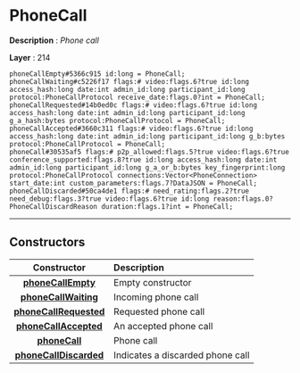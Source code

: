 # PhoneCall

**Description** : *Phone call*

**Layer** : 214

```tl
phoneCallEmpty#5366c915 id:long = PhoneCall;
phoneCallWaiting#c5226f17 flags:# video:flags.6?true id:long access_hash:long date:int admin_id:long participant_id:long protocol:PhoneCallProtocol receive_date:flags.0?int = PhoneCall;
phoneCallRequested#14b0ed0c flags:# video:flags.6?true id:long access_hash:long date:int admin_id:long participant_id:long g_a_hash:bytes protocol:PhoneCallProtocol = PhoneCall;
phoneCallAccepted#3660c311 flags:# video:flags.6?true id:long access_hash:long date:int admin_id:long participant_id:long g_b:bytes protocol:PhoneCallProtocol = PhoneCall;
phoneCall#30535af5 flags:# p2p_allowed:flags.5?true video:flags.6?true conference_supported:flags.8?true id:long access_hash:long date:int admin_id:long participant_id:long g_a_or_b:bytes key_fingerprint:long protocol:PhoneCallProtocol connections:Vector<PhoneConnection> start_date:int custom_parameters:flags.7?DataJSON = PhoneCall;
phoneCallDiscarded#50ca4de1 flags:# need_rating:flags.2?true need_debug:flags.3?true video:flags.6?true id:long reason:flags.0?PhoneCallDiscardReason duration:flags.1?int = PhoneCall;
```

---

## Constructors

| Constructor | Description |
| :---: | :--- |
| [**phoneCallEmpty**](constructor/phoneCallEmpty) | Empty constructor |
| [**phoneCallWaiting**](constructor/phoneCallWaiting) | Incoming phone call |
| [**phoneCallRequested**](constructor/phoneCallRequested) | Requested phone call |
| [**phoneCallAccepted**](constructor/phoneCallAccepted) | An accepted phone call |
| [**phoneCall**](constructor/phoneCall) | Phone call |
| [**phoneCallDiscarded**](constructor/phoneCallDiscarded) | Indicates a discarded phone call |